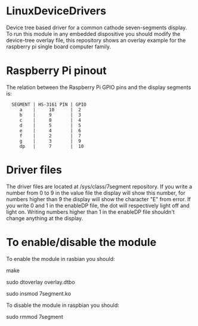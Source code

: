 # LinuxDeviceDrivers

Device tree based driver for a common cathode seven-segments display. To run this module in any embedded dispositive you should modify the device-tree overlay file, this repository shows an overlay example for the raspberry pi single board computer family.    

# Raspberry Pi pinout

The relation between the Raspberry Pi GPIO pins and the display segments is:

      SEGMENT | HS-3161 PIN | GPIO
         a    |     10      |  2
         b    |     9       |  3
         c    |     8       |  4
         d    |     5       |  5
         e    |     4       |  6
         f    |     2       |  7
         g    |     3       |  9
         dp   |     7       |  10
         
# Driver files

The driver files are located at /sys/class/7segment repository. If you write a number from 0 to 9 in the value file the display will show this number, for numbers higher than 9 the display will show the character "E" from error. If you write 0 and 1 in the enableDP file, the dot will respectively light off and light on. Writing numbers higher than 1 in the enableDP file shouldn't change anything at the display.

# To enable/disable the module

To enable the module in rasbian you should:

make

sudo dtoverlay overlay.dtbo

sudo insmod 7segment.ko

To disable the module in raspbian you should:

sudo rmmod 7segment
